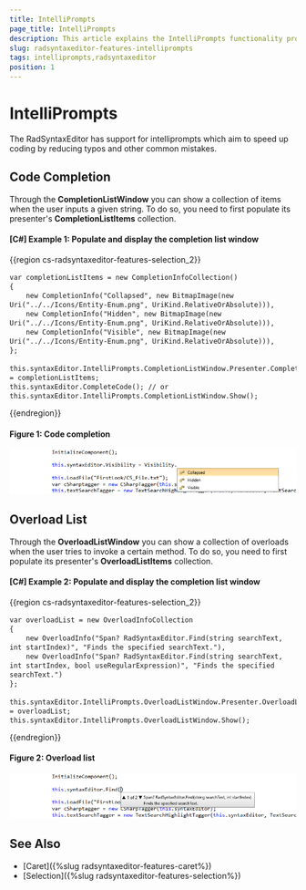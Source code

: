 ```yaml
---
title: IntelliPrompts
page_title: IntelliPrompts
description: This article explains the IntelliPrompts functionality provided by the RadSyntaxEditor control.
slug: radsyntaxeditor-features-intelliprompts
tags: intelliprompts,radsyntaxeditor
position: 1
---
```


# IntelliPrompts

The RadSyntaxEditor has support for intelliprompts which aim to speed up coding by reducing typos and other common mistakes.

## Code Completion

Through the **CompletionListWindow** you can show a collection of items when the user inputs a given string. To do so, you need to first populate its presenter's **CompletionListItems** collection.

#### [C#] Example 1: Populate and display the completion list window
{{region cs-radsyntaxeditor-features-selection_2}}

    var completionListItems = new CompletionInfoCollection()
    {
        new CompletionInfo("Collapsed", new BitmapImage(new Uri("../../Icons/Entity-Enum.png", UriKind.RelativeOrAbsolute))),
        new CompletionInfo("Hidden", new BitmapImage(new Uri("../../Icons/Entity-Enum.png", UriKind.RelativeOrAbsolute))),
        new CompletionInfo("Visible", new BitmapImage(new Uri("../../Icons/Entity-Enum.png", UriKind.RelativeOrAbsolute))),
    };

    this.syntaxEditor.IntelliPrompts.CompletionListWindow.Presenter.CompletionListItems = completionListItems;
    this.syntaxEditor.CompleteCode(); // or this.syntaxEditor.IntelliPrompts.CompletionListWindow.Show();
{{endregion}}

#### Figure 1: Code completion
![Code completion](images/syntaxeditor-intelliprompts-completion.png)

## Overload List

Through the **OverloadListWindow** you can show a collection of overloads when the user tries to invoke a certain method. To do so, you need to first populate its presenter's **OverloadListItems** collection.

#### [C#] Example 2: Populate and display the completion list window
{{region cs-radsyntaxeditor-features-selection_2}}

    var overloadList = new OverloadInfoCollection
    {
        new OverloadInfo("Span? RadSyntaxEditor.Find(string searchText, int startIndex)", "Finds the specified searchText."),
        new OverloadInfo("Span? RadSyntaxEditor.Find(string searchText, int startIndex, bool useRegularExpression)", "Finds the specified searchText.")
    };

    this.syntaxEditor.IntelliPrompts.OverloadListWindow.Presenter.OverloadListItems = overloadList;
    this.syntaxEditor.IntelliPrompts.OverloadListWindow.Show();
{{endregion}}

#### Figure 2: Overload list
![Overload list](images/syntaxeditor-intelliprompts-overloads.png)

## See Also

* [Caret]({%slug radsyntaxeditor-features-caret%})
* [Selection]({%slug radsyntaxeditor-features-selection%})